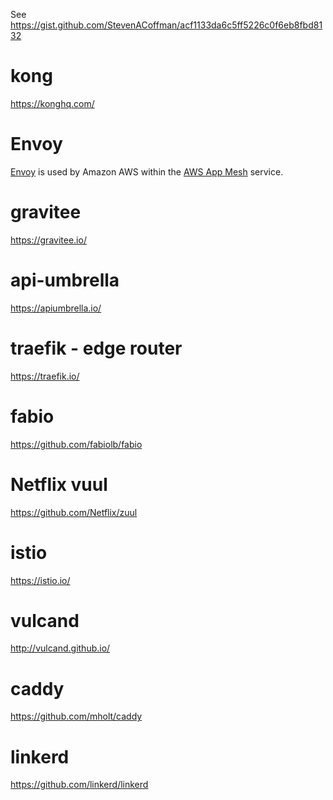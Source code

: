 See https://gist.github.com/StevenACoffman/acf1133da6c5ff5226c0f6eb8fbd8132


# kong

https://konghq.com/

# Envoy

[Envoy](https://www.envoyproxy.io/docs/envoy/latest/) is used by Amazon AWS within the [AWS App Mesh](https://aws.amazon.com/blogs/compute/introducing-aws-app-mesh-service-mesh-for-microservices-on-aws/) service. 

# gravitee

https://gravitee.io/

# api-umbrella

https://apiumbrella.io/

# traefik - edge router

https://traefik.io/

# fabio

https://github.com/fabiolb/fabio

# Netflix vuul

https://github.com/Netflix/zuul

# istio

https://istio.io/

# vulcand

http://vulcand.github.io/

# caddy

https://github.com/mholt/caddy

# linkerd

https://github.com/linkerd/linkerd
